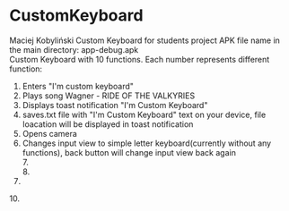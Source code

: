 # CustomKeyboard 
Maciej Kobyliński
 Custom Keyboard for students project
 APK file name in the main directory: app-debug.apk <br/>
 Custom Keyboard with 10 functions. Each number represents different function:<br/>
 1. Enters "I'm custom keyboard"<br/>
 2. Plays song Wagner - RIDE OF THE VALKYRIES <br/>
 3. Displays toast notification "I'm Custom Keyboard"<br/>
 4. saves.txt file with "I'm Custom Keyboard" text on your device, file loacation will be displayed in toast notification<br/>
 5. Opens camera<br/>
 6. Changes input view to simple letter keyboard(currently without any functions), back button will change input view back again<br/>
 7.<br/>
 8.<br/>
 9. <br/>
 10.<br/>

 
 
